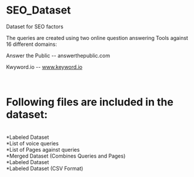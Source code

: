 # SEO_Dataset
Dataset for SEO factors

The queries are created using two online question answering Tools against 16 different domains:<br>

Answer the Public -- answerthepublic.com<br>

Kwyword.io -- www.keyword.io<br>

<br>
<h1>Following files are included in the dataset:</h1><br>
*Labeled Dataset<br>
*List of voice queries<br>
*List of Pages against queries<br>
*Merged Dataset (Combines Queries and Pages)<br>
*Labeled Dataset<br>
*Labeled Dataset (CSV Format)<br>



